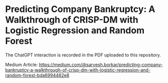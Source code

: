  # Predicting Company Bankruptcy: A Walkthrough of CRISP-DM with Logistic Regression and Random Forest


The ChatGPT interaction is recorded in the PDF uploaded to this repository.

Medium Article: https://medium.com/@sarvesh.borkar/predicting-company-bankruptcy-a-walkthrough-of-crisp-dm-with-logistic-regression-and-random-forest-bda6994482e8
